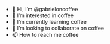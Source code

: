 - 👋 Hi, I’m @gabrieloncoffee
- 👀 I’m interested in coffee
- 🌱 I’m currently learning coffee
- 💞️ I’m looking to collaborate on coffee
- 📫 How to reach me coffee

<!---
gabrieloncoffee/gabrieloncoffee is a ✨ special ✨ repository because its `README.md` (this file) appears on your GitHub profile.
You can click the Preview link to take a look at your changes.
--->
